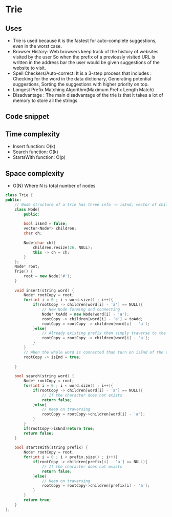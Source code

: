 # Trie 

## Uses
- Trie is used because it is the fastest for auto-complete suggestions, even in the worst case.
- Browser History: Web browsers keep track of the history of websites visited by the user So when the prefix of a previously visited URL is written in the address bar the user would be given suggestions of the website to visit.
- Spell Checkers/Auto-correct: It is a 3-step process that includes : Checking for the word in the data dictionary, Generating potential suggestions, Sorting the suggestions with higher priority on top.
- Longest Prefix Matching Algorithm(Maximum Prefix Length Match)
- Disadvantage : The main disadvantage of the trie is that it takes a lot of memory to store all the strings

## Code snippet

## Time complexity 
- Insert function: O(k)
- Search function: O(k)
- StartsWith function: O(p)

## Space complexity
- O(N) Where N is total number of nodes

```cpp
class Trie {
public:
    // Node structure of a trie has three info -> isEnd, vector of child nodes, and info at current node
    class Node{
        public:
        
        bool isEnd = false;
        vector<Node*> children;
        char ch;
        
        Node(char ch){
            children.resize(26, NULL);
            this -> ch = ch;
        }
    };
    Node* root;
    Trie() {
        root = new Node('#');
    }
    
    void insert(string word) {
        Node* rootCopy = root;
        for(int i = 0 ; i < word.size() ; i++){
            if(rootCopy -> children[word[i] - 'a'] == NULL){
                // New Node forming and connecting
                Node* toAdd = new Node(word[i] - 'a');
                rootCopy -> children[word[i] - 'a'] = toAdd;
                rootCopy = rootCopy -> children[word[i] - 'a'];
            }else{
                // Already existing prefix then simply traverse to the nearest node
                rootCopy = rootCopy -> children[word[i] - 'a'];
            }
        }
        // When the whole word is connected than turn on isEnd of the current node to mark the end of word
        rootCopy -> isEnd = true;
        
    }
    
    bool search(string word) {
        Node* rootCopy = root;
        for(int i = 0 ; i < word.size() ; i++){
            if(rootCopy -> children[word[i] - 'a'] == NULL){
                // If the character does not exists
                return false;
            }else{
                // Keep on traversing
                rootCopy = rootCopy->children[word[i] - 'a'];
            }
        }
        if(rootCopy->isEnd)return true;
        return false;
    }
    
    bool startsWith(string prefix) {
        Node* rootCopy = root;
        for(int i = 0 ; i < prefix.size() ; i++){
            if(rootCopy -> children[prefix[i] - 'a'] == NULL){
                // If the character does not exists
                return false;
            }else{
                // Keep on traversing
                rootCopy = rootCopy->children[prefix[i] - 'a'];
            }
        }
        return true;
    }
};
```